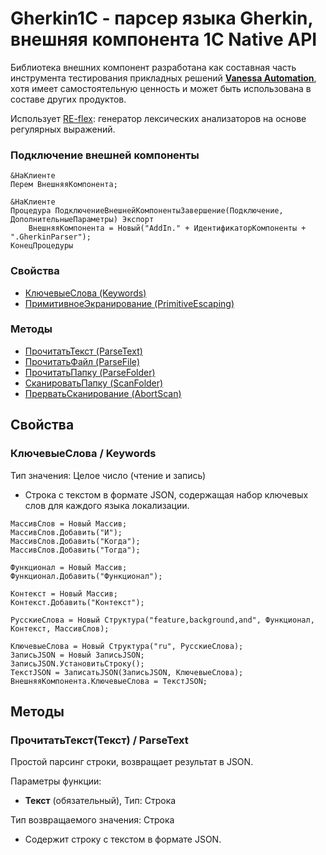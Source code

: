 # Gherkin1C - парсер языка Gherkin, внешняя компонента 1С Native API

Библиотека внешних компонент разработана как составная часть инструмента тестирования прикладных решений 
[**Vanessa Automation**](https://github.com/Pr-Mex/vanessa-automation/), хотя имеет 
самостоятельную ценность и может быть использована в составе других продуктов.

Использует [RE-flex](https://github.com/Genivia/RE-flex): генератор лексических анализаторов на основе регулярных выражений.

### Подключение внешней компоненты

```bsl
&НаКлиенте
Перем ВнешняяКомпонента;

&НаКлиенте
Процедура ПодключениеВнешнейКомпонентыЗавершение(Подключение, ДополнительныеПараметры) Экспорт
	ВнешняяКомпонента = Новый("AddIn." + ИдентификаторКомпоненты + ".GherkinParser");
КонецПроцедуры	
```

### Свойства
- <a href="#Keywords">КлючевыеСлова (Keywords)</a>
- <a href="#PrimitiveEscaping">ПримитивноеЭкранирование (PrimitiveEscaping)</a>

### Методы
- <a href="#ParseText">ПрочитатьТекст (ParseText)</a>
- <a href="#ParseFile">ПрочитатьФайл (ParseFile)</a>
- <a href="#ParseFolder">ПрочитатьПапку (ParseFolder)</a>
- <a href="#ScanFolder">СканироватьПапку (ScanFolder)</a>
- <a href="#AbortScan">ПрерватьСканирование (AbortScan)</a>

## Свойства

### <a name="Keywords">КлючевыеСлова / Keywords</a>
Тип значения: Целое число (чтение и запись)
- Строка с текстом в формате JSON, содержащая набор ключевых слов для каждого языка локализации.

```bsl
МассивСлов = Новый Массив;
МассивСлов.Добавить("И");
МассивСлов.Добавить("Когда");
МассивСлов.Добавить("Тогда");

Функционал = Новый Массив;
Функционал.Добавить("Функционал");

Контекст = Новый Массив;
Контекст.Добавить("Контекст");

РусскиеСлова = Новый Структура("feature,background,and", Функционал, Контекст, МассивСлов);

КлючевыеСлова = Новый Структура("ru", РусскиеСлова);
ЗаписьJSON = Новый ЗаписьJSON;
ЗаписьJSON.УстановитьСтроку();
ТекстJSON = ЗаписатьJSON(ЗаписьJSON, КлючевыеСлова);
ВнешняяКомпонента.КлючевыеСлова = ТекстJSON;
```
## Методы
### <a name="ParseText">ПрочитатьТекст(Текст) / ParseText</a>
Простой парсинг строки, возвращает результат в JSON.

Параметры функции:
- **Текст** (обязательный), Тип: Строка

Тип возвращаемого значения: Строка
- Содержит строку с текстом в формате JSON.
